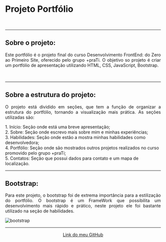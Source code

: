 # **Projeto Portfólio**
<br> 
<hr>

## Sobre o projeto:
<p align= "justify">Este portfólio é o projeto final do curso Desenvolvimento FrontEnd: do Zero ao Primeiro Site, oferecido pelo grupo +praTi. O objetivo so projeto é criar um portfólio de apresentação utilizando HTML, CSS, JavaScript, Bootstrap.</p>
<br>
<hr>

## Sobre a estrutura do projeto:
<p align= "justify"> O projeto está dividido em seções, que tem a função de organizar a estrutura do portfólio, tornando a visualização mais prática. As seções utilizadas são: </p>
1. Início: Seção onde está uma breve apresentação;
<br>
2. Sobre: Seção onde escrevo mais sobre mim e minhas experiências;
<br>
3. Habilidades: Seção onde estão a mostra minhas habilidades como desenvolvedora;
<br>
4. Portfólio: Seção onde são mostrados outros projetos realizados no curso promovido pelo grupo +praTi;
<br>
5. Contatos: Seção que possui dados para contato e um mapa de localização.
<br>
<hr>

## Bootstrap:

<p align= "justify">Para este projeto, o bootstrap foi de extrema importância para a estilização do portfólio. O bootstrap é um FrameWork que possibilita um desenvolvimento mais rápido e prático, neste projeto ele foi bastante utilizado na seção de habilidades. </p>

![bootstrap](https://user-images.githubusercontent.com/115596050/221423153-78df06b6-7b0e-43b2-b3bc-c6ad552bd772.png)
<br>
<hr>

<p align="center">
<a align= "center" href="https://github.com/yasmimsebastiany" target="_blank">Link do meu GitHub</a>

